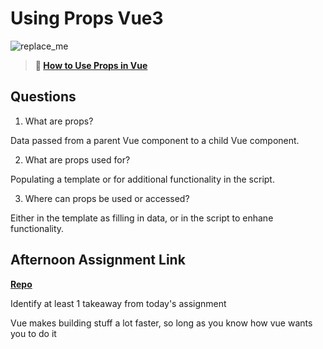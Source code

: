 # Using Props Vue3

![replace_me](https://codeworks.blob.core.windows.net/public/assets/img/illustrations/placeholder.svg)

> **📖 [How to Use Props in Vue](https://codeworksacademy.com/fs-student-guide/resources/wk6/02-Props)**

## Questions

1. What are props?

Data passed from a parent Vue component to a child Vue component.

2. What are props used for?

Populating a template or for additional functionality in the script.

3. Where can props be used or accessed?

Either in the template as filling in data, or in the script to enhane functionality.

## Afternoon Assignment Link

**[Repo](https://github.com/JWagstaff-Leon/codeworks_w6d2)**

Identify at least 1 takeaway from today's assignment

Vue makes building stuff a lot faster, so long as you know how vue wants you to do it